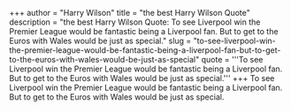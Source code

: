 +++
author = "Harry Wilson"
title = "the best Harry Wilson Quote"
description = "the best Harry Wilson Quote: To see Liverpool win the Premier League would be fantastic being a Liverpool fan. But to get to the Euros with Wales would be just as special."
slug = "to-see-liverpool-win-the-premier-league-would-be-fantastic-being-a-liverpool-fan-but-to-get-to-the-euros-with-wales-would-be-just-as-special"
quote = '''To see Liverpool win the Premier League would be fantastic being a Liverpool fan. But to get to the Euros with Wales would be just as special.'''
+++
To see Liverpool win the Premier League would be fantastic being a Liverpool fan. But to get to the Euros with Wales would be just as special.
